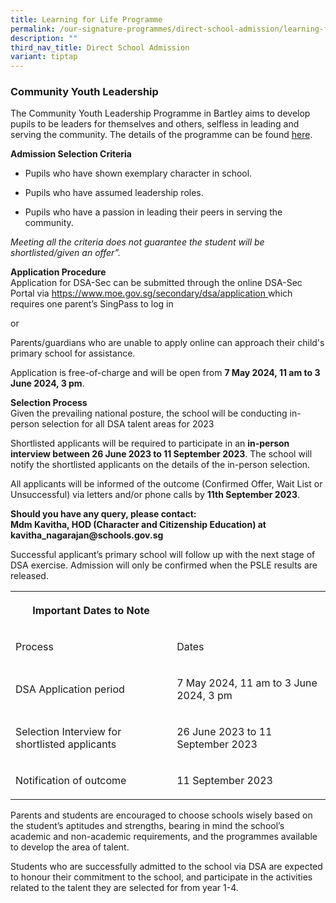 ```yaml
---
title: Learning for Life Programme
permalink: /our-signature-programmes/direct-school-admission/learning-for-life-programme/
description: ""
third_nav_title: Direct School Admission
variant: tiptap
---
```

<h3>Community Youth Leadership</h3>
<p>The Community Youth Leadership Programme in Bartley aims to develop pupils
to be leaders for themselves and others, selfless in leading and serving
the community. The details of the programme can be found <a href="/our-signature-programmes/llp-community-youth-leadership" rel="noopener noreferrer nofollow" target="_blank">here</a>.</p>
<p><strong>Admission Selection Criteria</strong>
</p>
<ul data-tight="true" class="tight">
<li>
<p>Pupils who have shown exemplary character in school.</p>
</li>
<li>
<p>Pupils who have assumed leadership roles.</p>
</li>
<li>
<p>Pupils who have a passion in leading their peers in serving the community.</p>
</li>
</ul>
<p><em>Meeting all the criteria does not guarantee the student will be shortlisted/given an offer”.</em>
</p>
<p><strong>Application Procedure</strong> 
<br>Application for DSA-Sec can be submitted through the online DSA-Sec Portal
via <a href="https://www.moe.gov.sg/secondary/dsa/application" rel="noopener noreferrer nofollow" target="_blank">https://www.moe.gov.sg/secondary/dsa/application </a>which
requires one parent’s SingPass to log in</p>
<p>or</p>
<p>Parents/guardians who are unable to apply online can approach their child's
primary school for assistance.</p>
<p>Application is free-of-charge and will be open from <strong>7 May 2024, 11 am to 3 June 2024, 3 pm</strong>.</p>
<p><strong>Selection Process</strong> 
<br>Given the prevailing national posture, the school will be conducting in-person
selection for all DSA talent areas for 2023</p>
<p>Shortlisted applicants will be required to participate in an <strong>in-person interview between 26 June 2023 to 11 September 2023</strong>.
The school will notify the shortlisted applicants on the details of the
in-person selection.</p>
<p>All applicants will be informed of the outcome (Confirmed Offer, Wait
List or Unsuccessful) via letters and/or phone calls by <strong>11th September 2023</strong>.</p>
<p><strong>Should you have any query, please contact: <br>Mdm Kavitha, HOD (Character and Citizenship Education) at kavitha_nagarajan@schools.gov.sg</strong>
</p>
<p>Successful applicant’s primary school will follow up with the next stage
of DSA exercise. Admission will only be confirmed when the PSLE results
are released.</p>
<table style="minWidth: 50px">
<colgroup>
<col>
<col>
</colgroup>
<tbody>
<tr>
<th rowspan="1" colspan="1">
<p>Important Dates to Note</p>
</th>
<th rowspan="1" colspan="1">
<p></p>
</th>
</tr>
<tr>
<td rowspan="1" colspan="1">
<p>Process</p>
</td>
<td rowspan="1" colspan="1">
<p>Dates</p>
</td>
</tr>
<tr>
<td rowspan="1" colspan="1">
<p>DSA Application period</p>
</td>
<td rowspan="1" colspan="1">
<p>7 May 2024, 11 am to 3 June 2024, 3 pm</p>
</td>
</tr>
<tr>
<td rowspan="1" colspan="1">
<p>Selection Interview for shortlisted applicants</p>
</td>
<td rowspan="1" colspan="1">
<p>26 June 2023 to 11 September 2023</p>
</td>
</tr>
<tr>
<td rowspan="1" colspan="1">
<p>Notification of outcome</p>
</td>
<td rowspan="1" colspan="1">
<p>11 September 2023</p>
</td>
</tr>
</tbody>
</table>
<p>Parents and students are encouraged to choose schools wisely based on
the student’s aptitudes and strengths, bearing in mind the school’s academic
and non-academic requirements, and the programmes available to develop
the area of talent.</p>
<p>Students who are successfully admitted to the school via DSA are expected
to honour their commitment to the school, and participate in the activities
related to the talent they are selected for from year 1-4.</p>